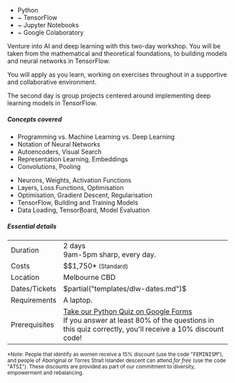 <ul class="summary">
  <li>Python</li>
  <li>~&nbsp;TensorFlow</li>
  <li>~&nbsp;Jupyter&nbsp;Notebooks</li>
  <li>~&nbsp;Google&nbsp;Colaboratory</li>
</ul>

<p> Venture into AI and deep learning with this two-day workshop. You will
be taken from the mathematical and theoretical foundations, to building models
and neural networks in TensorFlow. </p>

<p> You will apply as you learn, working on exercises throughout in
a supportive and collaborative environment. </p>

<p> The second day is group projects centered around implementing
deep learning models in TensorFlow.  </p>

<h5>Concepts covered</h5>
<div class="concepts">
  <ul>
    <li> Programming vs. Machine Learning vs. Deep Learning </li>
    <li> Notation of Neural Networks </li>
    <li> Autoencoders, Visual Search </li>
    <li> Representation Learning, Embeddings </li>
    <li> Convolutions, Pooling </li>
  </ul>
  <ul>
    <li> Neurons, Weights, Activation Functions </li>
    <li> Layers, Loss Functions, Optimisation </li>
    <li> Optimisation, Gradient Descent, Regularisation </li>
    <li> TensorFlow, Building and Training Models </li>
    <li> Data Loading, TensorBoard, Model Evaluation </li>
  </ul>
</div>


<h5>Essential details</h5>
<table class="details" boder="0" cellspacing="0">
<tr>  <td class="item">  Duration </td>
      <td class="value"> 2 days
      <br /> 9am-5pm sharp, every day. </td>
</tr>
<tr>  <td class="item">  Costs    </td>
      <td class="value"> 
        $$1,750* <small>(Standard)</small>
      </td>
</tr>
<tr>  <td class="item">  Location </td>
      <td class="value"> Melbourne CBD  </td>
</tr>
<tr>  <td class="item">  Dates/Tickets </td>
      <td class="value"> 
        $partial("templates/dlw-dates.md")$
      </td>
</tr>
<tr>  <td class="item">  Requirements </td>
      <td class="value"> 
      A laptop.
      </td>
</tr>
<tr> <td class="item"> Prerequisites </td>
     <td class="value">
     <a href="https://goo.gl/forms/VncQkZLylzh8JWez1">Take our Python Quiz on Google Forms</a>
     <br />
     If you answer at least 80% of the questions in this quiz correctly,
     you'll receive a 10% discount code!
     </td>
</table>

<p> <small>
  *Note: People that identify as women receive a 15% discount (use the code
  "<tt>FEMINISM</tt>"), and people of Aboriginal or Torres Strait Islander descent
  can attend <em>for free</em> (use the code "<tt>ATSI</tt>"). These discounts are
  provided as part of our commitment to diversity, empowerment and
  rebalancing.
  </small>
</p>


<!--
  TODO:
  Requirements
    - Laptop
  Maybe also include a section onf outcomes?
-->
